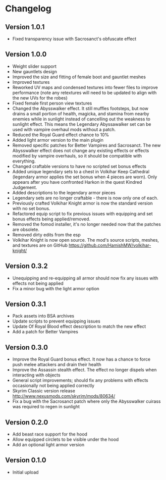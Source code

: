 # Changelog

## Version 1.0.1
- Fixed transparency issue with Sacrosanct's obfuscate effect

## Version 1.0.0
- Weight slider support
- New gauntlets design
- Improved the size and fitting of female boot and gauntlet meshes
- Improved textures
- Reworked UV maps and condensed textures into fewer files to improve performance (note any retextures will need to be updated to align with the new UVs for the robes)
- Fixed female first person view textures
- Changed the Abysswalker effect. It still muffles footsteps, but now drains a small portion of health, magicka, and stamina from nearby enemies while in sunlight instead of cancelling out the weakness to sunlight effect. This means the Legendary Abyssawalker set can be used with vampire overhaul mods without a patch.
- Reduced the Royal Guard effect chance to 10%
- Added light armor version to the main plugin
- Removed specific patches for Better Vampires and Sacrosanct. The new Abysswalker effect does not change any existing effects or effects modified by vampire overhauls, so it should be compatible with everything.
- Changed craftable versions to have no scripted set bonus effects
- Added unique legendary sets to a chest in Volkihar Keep Cathedral (legendary armor applies the set bonus when 4 pieces are worn). Only appears after you have confronted Harkon in the quest Kindred Judgement.
- Added descriptions to the legendary armor pieces
- Legendary sets are no longer craftable - there is now only one of each.
- Previously crafted Volkihar Knight armor is now the standard version with no set bonus.
- Refactored equip script to fix previous issues with equipping and set bonus effects being applied/removed.
- Removed the fomod installer, it's no longer needed now that the patches are obsolete.
- Removed dirty edits from the esp
- Volkihar Knight is now open source. The mod's source scripts, meshes, and textures are on GitHub https://github.com/HamishMW/volkihar-knight/

## Version 0.3.2
- Unequipping and re-equipping all armor should now fix any issues with effects not being applied
- Fix a minor bug with the light armor option

## Version 0.3.1
- Pack assets into BSA archives
- Update scripts to prevent equipping issues
- Update Of Royal Blood effect description to match the new effect
- Add a patch for Better Vampires

## Version 0.3.0
- Improve the Royal Guard bonus effect. It now has a chance to force push melee attackers and drain their health
- Improve the Assassin stealth effect. The effect no longer dispels when interacting with objects
- General script improvements; should fix any problems with effects occasionally not being applied correctly
- Skyrim Classic version release http://www.nexusmods.com/skyrim/mods/80634/
- Fix a bug with the Sacrosanct patch where only the Abysswalker cuirass was required to regen in sunlight

## Version 0.2.0
- Add beast race support for the hood
- Allow equipped circlets to be visible under the hood
- Add an optional light armor version

## Version 0.1.0
- Initial upload
